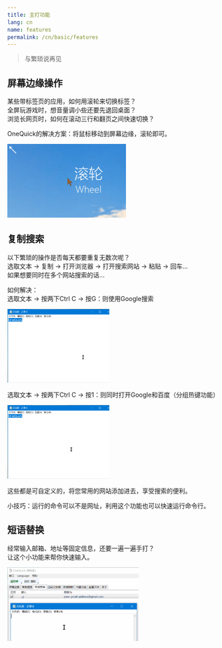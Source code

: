 ```yaml
---
title: 主打功能
lang: cn
name: features
permalink: /cn/basic/features
---
```


> 与繁琐说再见

<style>
img {
	max-height: 12em;
}
</style>

## 屏幕边缘操作

某些带标签页的应用，如何用滚轮来切换标签？  
全屏玩游戏时，想音量调小些还要先退回桌面？  
浏览长网页时，如何在滚动三行和翻页之间快速切换？

OneQuick的解决方案：将鼠标移动到屏幕边缘，滚轮即可。

<img src="/img/feature/screen-volume.gif">


## 复制搜索

以下繁琐的操作是否每天都要重复无数次呢？  
选取文本 → 复制 → 打开浏览器 → 打开搜索网站 → 粘贴 → 回车...  
如果想要同时在多个网站搜索的话...  

如何解决：  
选取文本 → 按两下Ctrl C → 按G：则使用Google搜索  

<img src="/img/feature/copy-search.gif">

选取文本 → 按两下Ctrl C → 按1：则同时打开Google和百度（分组热键功能）  

<img src="/img/feature/copy-search-group.gif">

这些都是可自定义的，将您常用的网站添加进去，享受搜索的便利。  

小技巧：运行的命令可以不是网址，利用这个功能也可以快速运行命令行。  


## 短语替换

经常输入邮箱、地址等固定信息，还要一遍一遍手打？  
让这个小功能来帮你快速输入。

<img src="/img/feature/replace-phrase.gif">